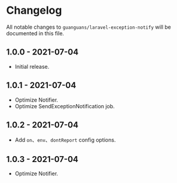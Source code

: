 # Changelog

All notable changes to `guanguans/laravel-exception-notify` will be documented in this file.

## 1.0.0 - 2021-07-04

* Initial release.

## 1.0.1 - 2021-07-04

* Optimize Notifier.
* Optimize SendExceptionNotification job.

## 1.0.2 - 2021-07-04

* Add `on`、`env`、`dontReport` config options.

## 1.0.3 - 2021-07-04

* Optimize Notifier.
